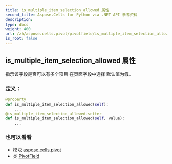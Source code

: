 ```yaml
---
title: is_multiple_item_selection_allowed 属性
second_title: Aspose.Cells for Python via .NET API 参考资料
description:
type: docs
weight: 400
url: /zh/aspose.cells.pivot/pivotfield/is_multiple_item_selection_allowed/
is_root: false
---
```

## is_multiple_item_selection_allowed 属性

指示该字段是否可以有多个项目
在页面字段中选择
默认值为假。
### 定义：
```python
@property
def is_multiple_item_selection_allowed(self):
    ...
@is_multiple_item_selection_allowed.setter
def is_multiple_item_selection_allowed(self, value):
    ...
```

### 也可以看看
* 模块 [aspose.cells.pivot](../../)
* 类 [PivotField](/cells/python-net/zh/aspose.cells.pivot/pivotfield)
